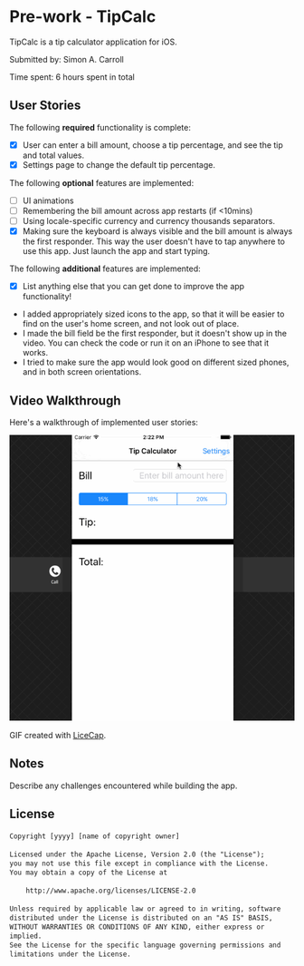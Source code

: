 # Pre-work - TipCalc

TipCalc is a tip calculator application for iOS.

Submitted by: Simon A. Carroll

Time spent: 6 hours spent in total

## User Stories

The following **required** functionality is complete:

* [X] User can enter a bill amount, choose a tip percentage, and see the tip and total values.
* [X] Settings page to change the default tip percentage.

The following **optional** features are implemented:
* [ ] UI animations
* [ ] Remembering the bill amount across app restarts (if <10mins)
* [ ] Using locale-specific currency and currency thousands separators.
* [X] Making sure the keyboard is always visible and the bill amount is always the first responder. This way the user doesn't have to tap anywhere to use this app. Just launch the app and start typing.

The following **additional** features are implemented:

- [X] List anything else that you can get done to improve the app functionality!
- I added appropriately sized icons to the app, so that it will be easier to find on the user's home screen, and not look out of place.
- I made the bill field be the first responder, but it doesn't show up in the video.  You can check the code or run it on an iPhone to see that it works.
- I tried to make sure the app would look good on different sized phones, and in both screen orientations.

## Video Walkthrough 

Here's a walkthrough of implemented user stories:

<img src='https://github.com/DonSimonBolivar/codepathiOS/blob/master/TipCalcWalkthru.gif' title='Video Walkthrough' width='' alt='Video Walkthrough' />

GIF created with [LiceCap](http://www.cockos.com/licecap/).

## Notes

Describe any challenges encountered while building the app.

## License

    Copyright [yyyy] [name of copyright owner]

    Licensed under the Apache License, Version 2.0 (the "License");
    you may not use this file except in compliance with the License.
    You may obtain a copy of the License at

        http://www.apache.org/licenses/LICENSE-2.0

    Unless required by applicable law or agreed to in writing, software
    distributed under the License is distributed on an "AS IS" BASIS,
    WITHOUT WARRANTIES OR CONDITIONS OF ANY KIND, either express or implied.
    See the License for the specific language governing permissions and
    limitations under the License.
